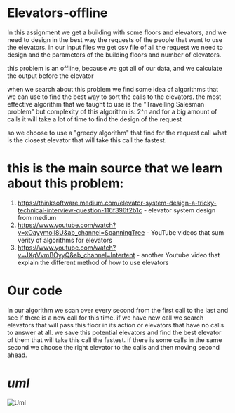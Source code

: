 # Elevators-offline
In this assignment we get a building with some floors and elevators, and we need to design in the best way the requests of the people that want to use the elevators.
in our input files we get csv file of all the request we need to design and the parameters of the building floors and number of elevators.

this problem is an offline, because we got all of our data, and we calculate the output before the elevator

when we search about this problem we find some idea of algorithms that we can use to find the best way to sort the calls to the elevators.
the most effective algorithm that we taught to use is the "Travelling Salesman problem"
but complexity of this algorithm is: 2^n and for a big amount of calls it will take a lot of time to find the design of the request

so we choose to use a "greedy algorithm" that find for the request call what is the closest elevator that will take this call the fastest.
<br>

# this is the main source that we learn about this problem:
1. https://thinksoftware.medium.com/elevator-system-design-a-tricky-technical-interview-question-116f396f2b1c - elevator system design from medium
2. https://www.youtube.com/watch?v=xOayymoIl8U&ab_channel=SpanningTree - YouTube videos that sum verity of algorithms for elevators
3. https://www.youtube.com/watch?v=JXqVvmBOyyQ&ab_channel=Intertent - another Youtube video that explain the different method of how to use elevators


# Our code

In our algorithm we scan over every second from the first call to the last and see if there is a new call for this time.
if we have new call we search elevators that will pass this floor in its action or elevators that have no calls to answer at all.
we save this potential elevators and find the best elevator of them that will take this call the fastest.
if there is some calls in the same second we choose the right elevator to the calls and then moving second ahead.


# *uml*

![Uml](https://user-images.githubusercontent.com/35407628/142432892-1a4e34bf-bc48-4258-85bd-465122c5a0e7.png)

